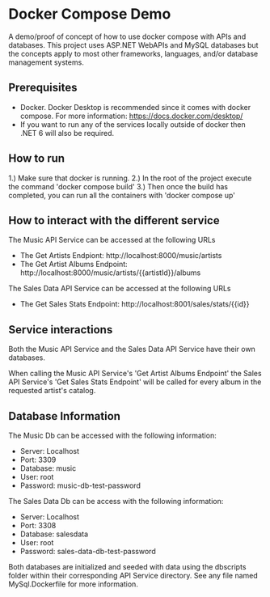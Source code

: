 # Docker Compose Demo
 A demo/proof of concept of how to use docker compose with APIs and databases. This project uses ASP.NET WebAPIs and MySQL databases but the concepts apply to most other frameworks, languages, and/or database management systems.
 
 ## Prerequisites

- Docker. Docker Desktop is recommended since it comes with docker compose. For more information: https://docs.docker.com/desktop/
- If you want to run any of the services locally outside of docker then .NET 6 will also be required.

 ## How to run
 1.) Make sure that docker is running.
 2.) In the root of the project execute the command 'docker compose build'
 3.) Then once the build has completed, you can run all the containers with 'docker compose up'

 ## How to interact with the different service

 The Music API Service can be accessed at the following URLs

 - The Get Artists Endpiont: http://localhost:8000/music/artists
 - The Get Artist Albums Endpoint: http://localhost:8000/music/artists/{{artistId}}/albums

 The Sales Data API Service can be accessed at the following URLs

- The Get Sales Stats Endpoint: http://localhost:8001/sales/stats/{{id}}

## Service interactions

Both the Music API Service and the Sales Data API Service have their own databases.

When calling the Music API Service's 'Get Artist Albums Endpoint' the Sales API Service's 'Get Sales Stats Endpoint' will be called for every album in the requested artist's catalog.

## Database Information

The Music Db can be accessed with the following information:

- Server: Localhost
- Port: 3309
- Database: music
- User: root
- Password: music-db-test-password

The Sales Data Db can be access with the following information:

- Server: Localhost
- Port: 3308
- Database: salesdata
- User: root
- Password: sales-data-db-test-password

Both databases are initialized and seeded with data using the dbscripts folder within their corresponding API Service directory. See any file named MySql.Dockerfile for more information.
